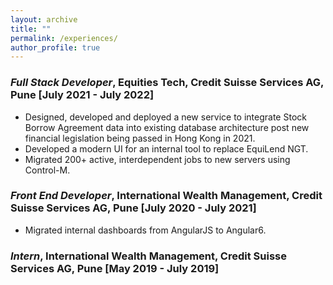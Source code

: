 ```yaml
---
layout: archive
title: ""
permalink: /experiences/
author_profile: true
---
```


### *Full Stack Developer*, Equities Tech, Credit Suisse Services AG, Pune [July 2021 - July 2022]
- Designed, developed and deployed a new service to integrate Stock Borrow Agreement data into existing database architecture post new financial legislation being passed in Hong Kong in 2021.
- Developed a modern UI for an internal tool to replace EquiLend NGT.
- Migrated 200+ active, interdependent jobs to new servers using Control-M.

### *Front End Developer*, International Wealth Management, Credit Suisse Services AG, Pune [July 2020 - July 2021]
- Migrated internal dashboards from AngularJS to Angular6.

### *Intern*, International Wealth Management, Credit Suisse Services AG, Pune [May 2019 - July 2019]
